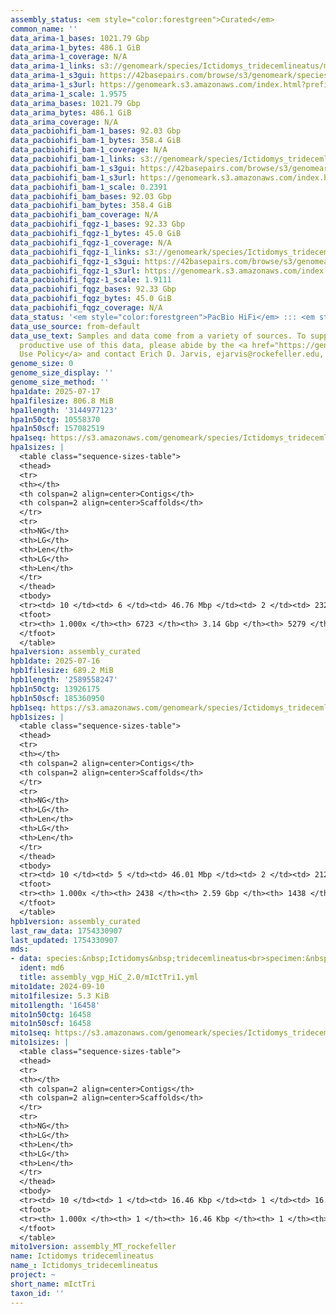 ```yaml
---
assembly_status: <em style="color:forestgreen">Curated</em>
common_name: ''
data_arima-1_bases: 1021.79 Gbp
data_arima-1_bytes: 486.1 GiB
data_arima-1_coverage: N/A
data_arima-1_links: s3://genomeark/species/Ictidomys_tridecemlineatus/mIctTri1/genomic_data/arima/<br>
data_arima-1_s3gui: https://42basepairs.com/browse/s3/genomeark/species/Ictidomys_tridecemlineatus/mIctTri1/genomic_data/arima/
data_arima-1_s3url: https://genomeark.s3.amazonaws.com/index.html?prefix=species/Ictidomys_tridecemlineatus/mIctTri1/genomic_data/arima/
data_arima-1_scale: 1.9575
data_arima_bases: 1021.79 Gbp
data_arima_bytes: 486.1 GiB
data_arima_coverage: N/A
data_pacbiohifi_bam-1_bases: 92.03 Gbp
data_pacbiohifi_bam-1_bytes: 358.4 GiB
data_pacbiohifi_bam-1_coverage: N/A
data_pacbiohifi_bam-1_links: s3://genomeark/species/Ictidomys_tridecemlineatus/mIctTri1/genomic_data/pacbio_hifi/<br>
data_pacbiohifi_bam-1_s3gui: https://42basepairs.com/browse/s3/genomeark/species/Ictidomys_tridecemlineatus/mIctTri1/genomic_data/pacbio_hifi/
data_pacbiohifi_bam-1_s3url: https://genomeark.s3.amazonaws.com/index.html?prefix=species/Ictidomys_tridecemlineatus/mIctTri1/genomic_data/pacbio_hifi/
data_pacbiohifi_bam-1_scale: 0.2391
data_pacbiohifi_bam_bases: 92.03 Gbp
data_pacbiohifi_bam_bytes: 358.4 GiB
data_pacbiohifi_bam_coverage: N/A
data_pacbiohifi_fqgz-1_bases: 92.33 Gbp
data_pacbiohifi_fqgz-1_bytes: 45.0 GiB
data_pacbiohifi_fqgz-1_coverage: N/A
data_pacbiohifi_fqgz-1_links: s3://genomeark/species/Ictidomys_tridecemlineatus/mIctTri1/genomic_data/pacbio_hifi/<br>
data_pacbiohifi_fqgz-1_s3gui: https://42basepairs.com/browse/s3/genomeark/species/Ictidomys_tridecemlineatus/mIctTri1/genomic_data/pacbio_hifi/
data_pacbiohifi_fqgz-1_s3url: https://genomeark.s3.amazonaws.com/index.html?prefix=species/Ictidomys_tridecemlineatus/mIctTri1/genomic_data/pacbio_hifi/
data_pacbiohifi_fqgz-1_scale: 1.9111
data_pacbiohifi_fqgz_bases: 92.33 Gbp
data_pacbiohifi_fqgz_bytes: 45.0 GiB
data_pacbiohifi_fqgz_coverage: N/A
data_status: '<em style="color:forestgreen">PacBio HiFi</em> ::: <em style="color:forestgreen">Arima</em>'
data_use_source: from-default
data_use_text: Samples and data come from a variety of sources. To support fair and
  productive use of this data, please abide by the <a href="https://genome10k.soe.ucsc.edu/data-use-policies/">Data
  Use Policy</a> and contact Erich D. Jarvis, ejarvis@rockefeller.edu, with any questions.
genome_size: 0
genome_size_display: ''
genome_size_method: ''
hpa1date: 2025-07-17
hpa1filesize: 806.8 MiB
hpa1length: '3144977123'
hpa1n50ctg: 10558370
hpa1n50scf: 157082519
hpa1seq: https://s3.amazonaws.com/genomeark/species/Ictidomys_tridecemlineatus/mIctTri1/assembly_curated/mIctTri1.hap1.cur.20250717.fasta.gz
hpa1sizes: |
  <table class="sequence-sizes-table">
  <thead>
  <tr>
  <th></th>
  <th colspan=2 align=center>Contigs</th>
  <th colspan=2 align=center>Scaffolds</th>
  </tr>
  <tr>
  <th>NG</th>
  <th>LG</th>
  <th>Len</th>
  <th>LG</th>
  <th>Len</th>
  </tr>
  </thead>
  <tbody>
  <tr><td> 10 </td><td> 6 </td><td> 46.76 Mbp </td><td> 2 </td><td> 232.66 Mbp </td></tr><tr><td> 20 </td><td> 14 </td><td> 34.06 Mbp </td><td> 3 </td><td> 216.62 Mbp </td></tr><tr><td> 30 </td><td> 25 </td><td> 23.44 Mbp </td><td> 5 </td><td> 200.60 Mbp </td></tr><tr><td> 40 </td><td> 41 </td><td> 15.74 Mbp </td><td> 6 </td><td> 200.30 Mbp </td></tr><tr style="background-color:#cccccc;"><td> 50 </td><td> 66 </td><td style="background-color:#88ff88;"> 10.56 Mbp </td><td> 8 </td><td style="background-color:#88ff88;"> 157.08 Mbp </td></tr><tr><td> 60 </td><td> 105 </td><td> 6.23 Mbp </td><td> 10 </td><td> 144.91 Mbp </td></tr><tr><td> 70 </td><td> 175 </td><td> 3.19 Mbp </td><td> 12 </td><td> 121.93 Mbp </td></tr><tr><td> 80 </td><td> 329 </td><td> 1.28 Mbp </td><td> 15 </td><td> 71.68 Mbp </td></tr><tr><td> 90 </td><td> 944 </td><td> 216.82 Kbp </td><td> 244 </td><td> 323.22 Kbp </td></tr><tr><td> 100 </td><td> 6723 </td><td> 7.01 Kbp </td><td> 5279 </td><td> 7.01 Kbp </td></tr></tbody>
  <tfoot>
  <tr><th> 1.000x </th><th> 6723 </th><th> 3.14 Gbp </th><th> 5279 </th><th> 3.14 Gbp </th></tr>
  </tfoot>
  </table>
hpa1version: assembly_curated
hpb1date: 2025-07-16
hpb1filesize: 689.2 MiB
hpb1length: '2589558247'
hpb1n50ctg: 13926175
hpb1n50scf: 185360950
hpb1seq: https://s3.amazonaws.com/genomeark/species/Ictidomys_tridecemlineatus/mIctTri1/assembly_curated/mIctTri1.hap2.cur.20250716.fasta.gz
hpb1sizes: |
  <table class="sequence-sizes-table">
  <thead>
  <tr>
  <th></th>
  <th colspan=2 align=center>Contigs</th>
  <th colspan=2 align=center>Scaffolds</th>
  </tr>
  <tr>
  <th>NG</th>
  <th>LG</th>
  <th>Len</th>
  <th>LG</th>
  <th>Len</th>
  </tr>
  </thead>
  <tbody>
  <tr><td> 10 </td><td> 5 </td><td> 46.01 Mbp </td><td> 2 </td><td> 212.68 Mbp </td></tr><tr><td> 20 </td><td> 12 </td><td> 34.30 Mbp </td><td> 3 </td><td> 201.18 Mbp </td></tr><tr><td> 30 </td><td> 20 </td><td> 29.77 Mbp </td><td> 4 </td><td> 197.37 Mbp </td></tr><tr><td> 40 </td><td> 31 </td><td> 19.68 Mbp </td><td> 5 </td><td> 196.55 Mbp </td></tr><tr style="background-color:#cccccc;"><td> 50 </td><td> 47 </td><td style="background-color:#88ff88;"> 13.93 Mbp </td><td> 7 </td><td style="background-color:#88ff88;"> 185.36 Mbp </td></tr><tr><td> 60 </td><td> 72 </td><td> 8.68 Mbp </td><td> 8 </td><td> 153.80 Mbp </td></tr><tr><td> 70 </td><td> 116 </td><td> 3.97 Mbp </td><td> 10 </td><td> 133.50 Mbp </td></tr><tr><td> 80 </td><td> 208 </td><td> 1.82 Mbp </td><td> 12 </td><td> 115.94 Mbp </td></tr><tr><td> 90 </td><td> 452 </td><td> 0.61 Mbp </td><td> 16 </td><td> 40.59 Mbp </td></tr><tr><td> 100 </td><td> 2438 </td><td> 4.43 Kbp </td><td> 1438 </td><td> 9.53 Kbp </td></tr></tbody>
  <tfoot>
  <tr><th> 1.000x </th><th> 2438 </th><th> 2.59 Gbp </th><th> 1438 </th><th> 2.59 Gbp </th></tr>
  </tfoot>
  </table>
hpb1version: assembly_curated
last_raw_data: 1754330907
last_updated: 1754330907
mds:
- data: species:&nbsp;Ictidomys&nbsp;tridecemlineatus<br>specimen:&nbsp;mIctTri1<br>projects:&nbsp;<br>&nbsp;&nbsp;-&nbsp;vgp<br>assembled_by_group:&nbsp;Rockefeller<br>data_location:&nbsp;S3<br>release_to:&nbsp;S3<br>combine_for_curation:&nbsp;true<br>hap1:&nbsp;s3://genomeark/species/Ictidomys_tridecemlineatus/mIctTri1/assembly_vgp_HiC_2.0/mIctTri1.HiC.hap1.20240906.fasta.gz<br>hap2:&nbsp;s3://genomeark/species/Ictidomys_tridecemlineatus/mIctTri1/assembly_vgp_HiC_2.0/mIctTri1.HiC.hap2.20240906.fasta.gz<br>pretext_hap1:&nbsp;s3://genomeark/species/Ictidomys_tridecemlineatus/mIctTri1/assembly_vgp_HiC_2.0/evaluation/hap1/pretext/mIctTri1_hap1_s2.pretext<br>pretext_hap2:&nbsp;s3://genomeark/species/Ictidomys_tridecemlineatus/mIctTri1/assembly_vgp_HiC_2.0/evaluation/hap2/pretext/mIctTri1_hap2_s2.pretext<br>kmer_spectra_img:&nbsp;s3://genomeark/species/Ictidomys_tridecemlineatus/mIctTri1/assembly_vgp_HiC_2.0/evaluation/merqury/mIctTri1_png/<br>mito:&nbsp;s3://genomeark/species/Ictidomys_tridecemlineatus/mIctTri1/assembly_MT_rockefeller/mIctTri1.MT.20240910.fasta.gz<br>pacbio_read_dir:&nbsp;s3://genomeark/species/Ictidomys_tridecemlineatus/mIctTri1/genomic_data/pacbio_hifi/<br>pacbio_read_type:&nbsp;hifi<br>hic_read_dir:&nbsp;s3://genomeark/species/Ictidomys_tridecemlineatus/mIctTri1/genomic_data/arima/<br>pipeline:&nbsp;<br>&nbsp;&nbsp;-&nbsp;hifiasm&nbsp;(0.19.9+galaxy0)<br>&nbsp;&nbsp;-&nbsp;yahs&nbsp;(1.2a.2+galaxy1)<br>notes:&nbsp;This&nbsp;was&nbsp;a&nbsp;Hifiasm-HiC&nbsp;assembly&nbsp;of&nbsp;mIctTri1,&nbsp;resulting&nbsp;in&nbsp;two&nbsp;complete&nbsp;haplotypes.&nbsp;The&nbsp;HiC&nbsp;prep&nbsp;kit&nbsp;used&nbsp;was&nbsp;Arima,&nbsp;so&nbsp;the&nbsp;HiC&nbsp;reads&nbsp;require&nbsp;trimming&nbsp;5&nbsp;bp&nbsp;off&nbsp;the&nbsp;5'&nbsp;end.&nbsp;The&nbsp;assembly&nbsp;was&nbsp;performed&nbsp;on&nbsp;the&nbsp;VGL&nbsp;Galaxy&nbsp;instance.&nbsp;
  ident: md6
  title: assembly_vgp_HiC_2.0/mIctTri1.yml
mito1date: 2024-09-10
mito1filesize: 5.3 KiB
mito1length: '16458'
mito1n50ctg: 16458
mito1n50scf: 16458
mito1seq: https://s3.amazonaws.com/genomeark/species/Ictidomys_tridecemlineatus/mIctTri1/assembly_MT_rockefeller/mIctTri1.MT.20240910.fasta.gz
mito1sizes: |
  <table class="sequence-sizes-table">
  <thead>
  <tr>
  <th></th>
  <th colspan=2 align=center>Contigs</th>
  <th colspan=2 align=center>Scaffolds</th>
  </tr>
  <tr>
  <th>NG</th>
  <th>LG</th>
  <th>Len</th>
  <th>LG</th>
  <th>Len</th>
  </tr>
  </thead>
  <tbody>
  <tr><td> 10 </td><td> 1 </td><td> 16.46 Kbp </td><td> 1 </td><td> 16.46 Kbp </td></tr><tr><td> 20 </td><td> 1 </td><td> 16.46 Kbp </td><td> 1 </td><td> 16.46 Kbp </td></tr><tr><td> 30 </td><td> 1 </td><td> 16.46 Kbp </td><td> 1 </td><td> 16.46 Kbp </td></tr><tr><td> 40 </td><td> 1 </td><td> 16.46 Kbp </td><td> 1 </td><td> 16.46 Kbp </td></tr><tr style="background-color:#cccccc;"><td> 50 </td><td> 1 </td><td style="background-color:#ff8888;"> 16.46 Kbp </td><td> 1 </td><td style="background-color:#ff8888;"> 16.46 Kbp </td></tr><tr><td> 60 </td><td> 1 </td><td> 16.46 Kbp </td><td> 1 </td><td> 16.46 Kbp </td></tr><tr><td> 70 </td><td> 1 </td><td> 16.46 Kbp </td><td> 1 </td><td> 16.46 Kbp </td></tr><tr><td> 80 </td><td> 1 </td><td> 16.46 Kbp </td><td> 1 </td><td> 16.46 Kbp </td></tr><tr><td> 90 </td><td> 1 </td><td> 16.46 Kbp </td><td> 1 </td><td> 16.46 Kbp </td></tr><tr><td> 100 </td><td> 1 </td><td> 16.46 Kbp </td><td> 1 </td><td> 16.46 Kbp </td></tr></tbody>
  <tfoot>
  <tr><th> 1.000x </th><th> 1 </th><th> 16.46 Kbp </th><th> 1 </th><th> 16.46 Kbp </th></tr>
  </tfoot>
  </table>
mito1version: assembly_MT_rockefeller
name: Ictidomys tridecemlineatus
name_: Ictidomys_tridecemlineatus
project: ~
short_name: mIctTri
taxon_id: ''
---
```

